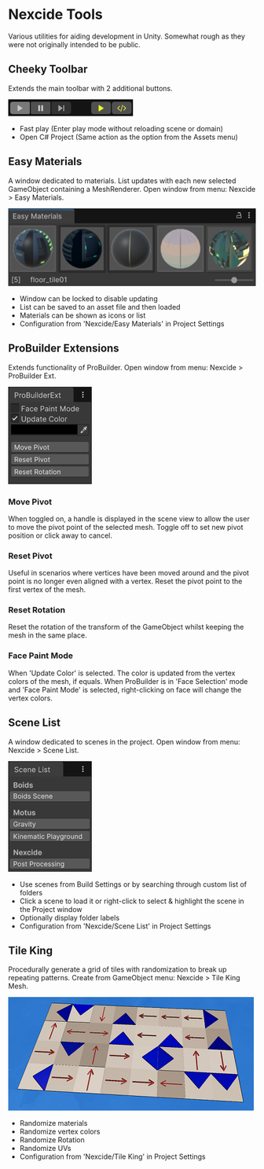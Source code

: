 # Nexcide Tools
Various utilities for aiding development in Unity. Somewhat rough as they were not originally intended to be public.



## Cheeky Toolbar
Extends the main toolbar with 2 additional buttons.

![Usage](~Images~/CheekyToolbar.png)

- Fast play (Enter play mode without reloading scene or domain)
- Open C# Project (Same action as the option from the Assets menu)



## Easy Materials
A window dedicated to materials. List updates with each new selected GameObject containing a MeshRenderer. Open window
from menu: Nexcide > Easy Materials.

![Usage](~Images~/EasyMaterials.png)

- Window can be locked to disable updating
- List can be saved to an asset file and then loaded
- Materials can be shown as icons or list
- Configuration from 'Nexcide/Easy Materials' in Project Settings



## ProBuilder Extensions
Extends functionality of ProBuilder. Open window from menu: Nexcide > ProBuilder Ext.

![Usage](~Images~/ProBuilderExt.png)

### Move Pivot 
When toggled on, a handle is displayed in the scene view to allow the user to move the pivot point of the selected mesh.
Toggle off to set new pivot position or click away to cancel.

### Reset Pivot
Useful in scenarios where vertices have been moved around and the pivot point is no longer even aligned with a vertex.
Reset the pivot point to the first vertex of the mesh.

### Reset Rotation
Reset the rotation of the transform of the GameObject whilst keeping the mesh in the same place.

### Face Paint Mode
When 'Update Color' is selected. The color is updated from the vertex colors of the mesh, if equals. When ProBuilder is
in 'Face Selection' mode and 'Face Paint Mode' is selected, right-clicking on face will change the vertex colors.



## Scene List
A window dedicated to scenes in the project. Open window from menu: Nexcide > Scene List.

![Usage](~Images~/SceneList.png)

- Use scenes from Build Settings or by searching through custom list of folders
- Click a scene to load it or right-click to select & highlight the scene in the Project window
- Optionally display folder labels
- Configuration from 'Nexcide/Scene List' in Project Settings



## Tile King
Procedurally generate a grid of tiles with randomization to break up repeating patterns. Create from GameObject menu: Nexcide > Tile King Mesh.

![Usage](~Images~/TileKingMesh.png)

- Randomize materials
- Randomize vertex colors
- Randomize Rotation
- Randomize UVs
- Configuration from 'Nexcide/Tile King' in Project Settings

